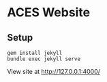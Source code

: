 # ACES Website


## 


## Setup

```
gem install jekyll
bundle exec jekyll serve
```

View site at <a href="http://127.0.0.1:4000/">http://127.0.0.1:4000/</a>